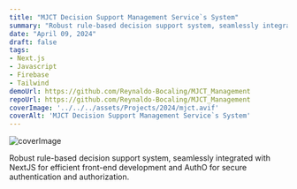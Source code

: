 ```yaml
---
title: "MJCT Decision Support Management Service`s System"
summary: "Robust rule-based decision support system, seamlessly integrated with NextJS for efficient front-end development and AuthO for secure authentication and authorization."
date: "April 09, 2024"
draft: false
tags:
- Next.js
- Javascript
- Firebase
- Tailwind
demoUrl: https://github.com/Reynaldo-Bocaling/MJCT_Management
repoUrl: https://github.com/Reynaldo-Bocaling/MJCT_Management
coverImage: '../../../assets/Projects/2024/mjct.avif'
coverAlt: 'MJCT Decision Support Management Service`s System'
---
```


![coverImage](../../../assets/Projects/2024/mjct.avif)

Robust rule-based decision support system, seamlessly integrated with NextJS for efficient front-end development and AuthO for secure authentication and authorization.